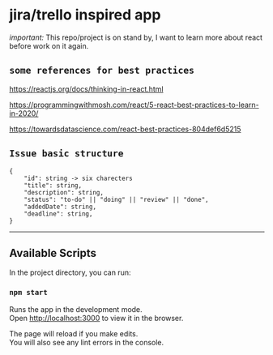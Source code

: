 # jira/trello inspired app

*important:* This repo/project is on stand by, I want to learn more about react before work on it again.

## `some references for best practices`

https://reactjs.org/docs/thinking-in-react.html

https://programmingwithmosh.com/react/5-react-best-practices-to-learn-in-2020/

https://towardsdatascience.com/react-best-practices-804def6d5215

## `Issue basic structure`

```
{   
    "id": string -> six charecters
    "title": string,
    "description": string,
    "status": "to-do" || "doing" || "review" || "done",
    "addedDate": string,
    "deadline": string,
}
```
----------------------------

## Available Scripts

In the project directory, you can run:

### `npm start`

Runs the app in the development mode.<br />
Open [http://localhost:3000](http://localhost:3000) to view it in the browser.

The page will reload if you make edits.<br />
You will also see any lint errors in the console.
